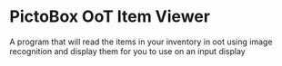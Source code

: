 # PictoBox OoT Item Viewer
 A program that will read the items in your inventory in oot using image recognition and display them for you to use on an input display
